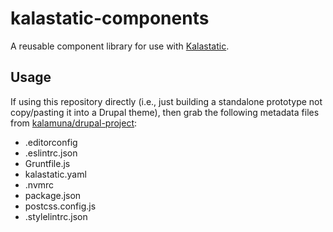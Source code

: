 # kalastatic-components
A reusable component library for use with [Kalastatic](https://github.com/kalamuna/kalastatic).

## Usage
If using this repository directly (i.e., just building a standalone prototype not copy/pasting it into a Drupal theme), then grab the following metadata files from [kalamuna/drupal-project](https://github.com/kalamuna/drupal-project):

- .editorconfig
- .eslintrc.json
- Gruntfile.js
- kalastatic.yaml
- .nvmrc
- package.json
- postcss.config.js
- .stylelintrc.json
